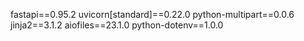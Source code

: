fastapi==0.95.2
uvicorn[standard]==0.22.0
python-multipart==0.0.6
jinja2==3.1.2
aiofiles==23.1.0
python-dotenv==1.0.0
